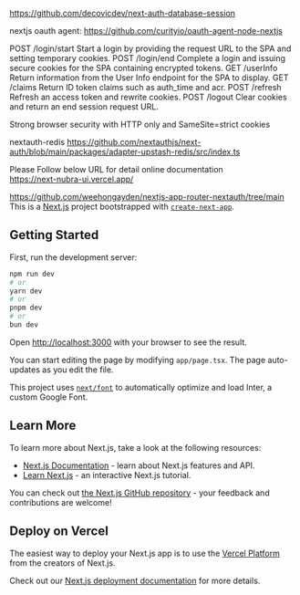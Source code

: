 https://github.com/decovicdev/next-auth-database-session

nextjs oauth agent:
  https://github.com/curityio/oauth-agent-node-nextjs

  POST /login/start	Start a login by providing the request URL to the SPA and setting temporary cookies.
  POST /login/end	Complete a login and issuing secure cookies for the SPA containing encrypted tokens.
  GET /userInfo	Return information from the User Info endpoint for the SPA to display.
  GET /claims	Return ID token claims such as auth_time and acr.
  POST /refresh	Refresh an access token and rewrite cookies.
  POST /logout	Clear cookies and return an end session request URL.


  Strong browser security with HTTP only and SameSite=strict cookies

nextauth-redis
https://github.com/nextauthjs/next-auth/blob/main/packages/adapter-upstash-redis/src/index.ts

Please Follow below URL for detail online documentation  
    https://next-nubra-ui.vercel.app/  


  https://github.com/weehongayden/nextjs-app-router-nextauth/tree/main      
This is a [Next.js](https://nextjs.org/) project bootstrapped with [`create-next-app`](https://github.com/vercel/next.js/tree/canary/packages/create-next-app).

## Getting Started

First, run the development server:

```bash
npm run dev
# or
yarn dev
# or
pnpm dev
# or
bun dev
```

Open [http://localhost:3000](http://localhost:3000) with your browser to see the result.

You can start editing the page by modifying `app/page.tsx`. The page auto-updates as you edit the file.

This project uses [`next/font`](https://nextjs.org/docs/basic-features/font-optimization) to automatically optimize and load Inter, a custom Google Font.

## Learn More

To learn more about Next.js, take a look at the following resources:

- [Next.js Documentation](https://nextjs.org/docs) - learn about Next.js features and API.
- [Learn Next.js](https://nextjs.org/learn) - an interactive Next.js tutorial.

You can check out [the Next.js GitHub repository](https://github.com/vercel/next.js/) - your feedback and contributions are welcome!

## Deploy on Vercel

The easiest way to deploy your Next.js app is to use the [Vercel Platform](https://vercel.com/new?utm_medium=default-template&filter=next.js&utm_source=create-next-app&utm_campaign=create-next-app-readme) from the creators of Next.js.

Check out our [Next.js deployment documentation](https://nextjs.org/docs/deployment) for more details.
